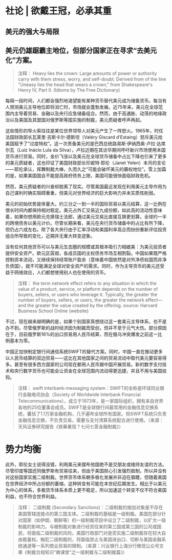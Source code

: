 # 社论 | 欲戴王冠，必承其重
## 美元的强大与局限
## 美元仍雄踞霸主地位，但部分国家正在寻求“去美元化”方案。

> 注释：
Heavy lies the crown: Large amounts of power or authority carry with them stress, worry, and self-doubt. Derived from of the line "Uneasy lies the head that wears a crown," from Shakespeare's Henry IV, Part II. (Idioms by The Free Dictionary)

每隔一段时间，人们都会强烈地渴望能有某种货币替代美元成为储备货币。每当有人预测美元主导地位即将消亡时，市场就会蓬勃发展。近75年来，美元在全球范围内主导着贸易、金融以及央行应急储备组合。然而，由于高通胀、动荡的地缘政治以及美国及其盟国对俄罗斯等国实施的制裁，美元质疑者呼声再起。

这些情形的导火索往往是某位世界领导人对美元产生了一阵怒火。1965年，时任法国财政部长瓦莱里·吉斯卡尔·德斯坦（Valéry Giscard d’Estaing）怒斥美元给美国赋予了“过度特权”。这一次责备美元的是巴西总统路易斯·伊纳西奥·卢拉·达席尔瓦（Luiz Inácio Lula da Silva），卢拉近期在其访华期间呼吁新兴市场使用本国货币进行贸易。同时，金价飞涨以及美元在全球货币储备中占比下降也引来了更多的美元质疑者，这也印证了美国财政部长珍妮特·耶伦（Janet Yelen）本月的言论——耶伦承认，挥舞制裁大棒，久而久之“可能会破坏美元的霸权地位”。雪上加霜的是，如果美国国会不能提高政府债务上限，美国可能很快面临财政危机。

然而，美元质疑者的兴奋却脱离了现实。尽管美国最近发现在利用美元主导作用为自己谋利时确实阻碍重重，但美元对世界经济的巨大影响力并未实质性削弱。

美元的初始优势是体量大。约三分之一到一半的国际贸易以美元结算，这一比例在很长时间内都保持相对稳定。美元占外汇交易近九成份额，如此高的流动性意味着，如果你想用欧元兑换瑞士法郎，通过美元交易比直接互换更划算。全球约一半的跨境债务以美元计价。尽管长期来看，美元在央行货币储备中的占比有所下降，但仍占六成左右。除了各大央行由于汇率浮动和美国利率高企而纷纷重新评估投资组合所导致的变化，近期并无重大转变迹象。

没有任何其他货币可以与美元生态圈的规模或其根本吸引力相媲美：为美元投资者提供安全资产。欧元区孱弱，各成员国的主权债务市场互相割裂。中国如果既严格控制资本流动，又继续保持经常账户盈余（意味着中国依然是对外净债权国而非净负债国），就不可能满足全球对安全资产的需求。同时，作为主导货币的美元还受益于网络效应，人们都想使用别人也在使用的货币。

> 注释：
the term network effect refers to any situation in which the value of a product, service, or platform depends on the number of buyers, sellers, or users who leverage it. Typically, the greater the number of buyers, sellers, or users, the greater the network effect—and the greater the value created by the offering.
source: Harvard Business School Online (website)

不过，现在越来越明确的是，如果个别国家真想绕过这一套美元主导体系，也不是办不到。尽管俄罗斯的战时经济因为制裁而受创，但并不至于元气大伤。部分原因在于，目前俄罗斯16%的出口贸易用人民币结算，而在俄乌冲突爆发之前这一比例基本为零。

中国正加快制定银行间通信系统SWIFT的替代方案。同时，中国一直在推动更多以人民币结算的双边贸易——这比在其他国家之间的贸易流动中取代美元要容易得多。甚至有很多西方国家的公司现在都用人民币跟中国开展贸易。新的数字支付技术和央行数字货币也可能会让资金在全球范围内流动得更迅捷，并且不用与美国挂钩。

> 注释：
swift interbank-messaging system：SWIFT的全称是环球同业银行金融电讯协会（Society of Worldwide Interbank Financial Telecommunications），成立于1973年，是一家国际组织，拥有来自世界各地的25位董事会成员。SWIFT是全球银行间最常用的金融信息交换系统，囊括了1.1万家金融机构，几乎遍布全球所有国家。但SWIFT系统只负责金融信息交换，不负责交易，需要与支付清算系统配合进行使用。（来源：天风证券研究报告《铁幕重现？七问七答金融制裁》）

# 势力均衡

此外，耶伦女士说得没错，利用美元来摆布他国绝不是交朋友或维持友谊的方法。尽管印度等国还同俄罗斯有贸易往来，但由于美国担心引发强烈抵制，所以并没有对这些国家实施二级制裁。世界货币体系朝多极化发展并非迫在眉睫，但随着美国在世界经济中所占份额的萎缩，这种转变有可能在本世纪后期发生。相比于以美元为中心的体系，多极货币体系本质上更不稳定，所以加速这个转变不仅不符合美国利益，也不符合世界利益。

> 注释：
二级制裁 (Secondary Sanctions)：二级制裁的施加对象是不存在美国管辖连接点的第三国主体。二级制裁的基础是一级制裁。美国在部分针对国家（如伊朗、朝鲜等）的一级制裁项目中设立了二级制裁，以扩大一级制裁的影响力。与被制裁对象进行经贸往来的第三国或第三国的公司或国民，将面临二级制裁的风险。美国行政部门对是否实施二级制裁存在较大自由裁量权。触犯二级制裁的，将面临禁止与美国进出口、切断与美国金融系统通道等一系列商业贸易的限制。（来源：兴业银行上海分行微信公众号文章《制裁合规知识“微课堂”之一级制裁与二级制裁篇》）